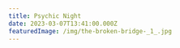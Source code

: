 ```yaml
---
title: Psychic Night
date: 2023-03-07T13:41:00.000Z
featuredImage: /img/the-broken-bridge-_1_.jpg
---
```

